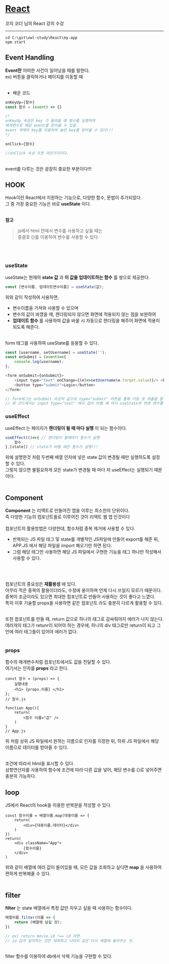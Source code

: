 # [React](https://www.youtube.com/watch?v=y4Pd3M1ZIXk&list=PLB7CpjPWqHOuf62H44TMkMIsqfkIzcEcX&index=6)

코지 코더 님의 React 강의 수강

------------------------

```
cd C:\git\owl-study\React\my-app
npm start
```

## Event Handling

__Event란__ 어떠한 사건이 일어났을 때를 말한다.<br>
ex) 버튼을 클릭하거나 페이지를 이동할 때<br><br>

- 배운 코드
```js
onKeyUp={함수} 
const 함수 = (event) => {}

/*
onKeyUp 속성은 key 가 올라올 때 함수를 실행하며
매개변수로 해당 event를 받아올 수 있음.
event 객체의 key를 이용하여 눌린 key를 받아올 수 있다!!!
*/

onClick={함수}

//onClick 속성 또한 마찬가지이다.
```

<br>
event를 다루는 것은 굉장히 중요한 부분이다!!!<br>


## HOOK

Hook이란 React에서 지원하는 기능으로, 다양한 함수, 문법이 추가되었다.<br>
그 중 가장 중요한 기능은 바로 __useState__ 이다.<br><br>

__참고__<br>
> js에서 html 안에서 변수를 사용하고 싶을 때는  
> 중괄호 {}를 이용하여 변수를 사용할 수 있다.  

<br><br>

### useState

useState는 현재의 __state 값__ 과 __이 값을 업데이트하는 함수__ 를 쌍으로 제공한다.<br>
```js
const [변수이름, 업데이트변수이름] = useState(값);
```
위와 같이 작성하여 사용하면, 
- 변수이름을 가져와 사용할 수 있으며
- 변수의 값이 바꼈을 때, 렌더링되지 않으면 화면에 적용되지 않는 점을 보완하여 
- __업데이트 함수__ 를 사용하여 값을 바꿀 시 자동으로 렌더링을 해주어 화면에 적용이 되도록 해준다.
<br><br>

form 태그를 사용하여 useState를 응용할 수 있다.<br>
```js
const [username, setUsername] = useState('');
const onSubmit = (event)=>{
    console.log(username);
};

<form onSubmit={onSubmit}>
    <input type="text" onChange={(e)=>setUsername(e.target.value)}/> <br/> 
    <button type="submit">Login</button>
</form>

// form태그는 onSubmit 속성의 값으로 type="submit" 버튼을 통해 이동 및 제출을 할 수 있다.
// 위 코드에서는 input type="text" 에서 값이 바뀔 때 마다 useState의 변경 변수를 이용하여 계속해서 초기화 해줬다.
```

### useEffect

useEffect 는 페이지가 __렌더링이 될 때 마다 실행__ 이 되는 함수이다.<br>

```js
useEffect(()=>{ // 렌더링이 될때마다 함수가 실행
    함수
},[state]) // state가 바뀔 때만 함수가 실행!!!
```
위에 설명한것 처럼 두번째 배열 인자에 넣은 state 값이 변경될 때만 실행하도록 설정할 수 있다.<br>
그렇지 않으면 불필요하게 모든 state가 변경될 때 마다 저 useEffect는 실행되기 때문이다.<br><br>

## Component

__Component__ 는 리액트로 만들어진 앱을 이루는 최소한의 단위이다.<br>
즉 다양한 기능의 컴포넌트들로 이루어진 것이 리액트 웹 앱 인것이다<br><br>
컴포넌트의 활용방법은 다양한데, 함수처럼 중복 제거에 사용할 수 있다.
- 반복되는 JS 파일 태그 및 state를 개별적인 JS파일에 만들어 export를 해준 뒤, APP.JS 에서 해당 파일을 import 해오기만 하면 된다.
- 그럼 해당 태그만 사용하면 해당 JS 파일에서 구현한 기능을 태그 하나만 작성해서 사용할 수 있다.

<br><br>

컴포넌트의 중요성은 __재활용성__ 에 있다.<br>
아무리 적은 중복의 활용이더라도, 수정에 용이하며 언제 다시 쓰일지 모르기 때문이다.<br>
중복이 조금이라도 있으면 최대한 컴포넌트로 만들어 사용하는 것이 좋다고 느꼈다.<br>
특히 이후 기술할 props을 사용하면 같은 컴포넌트 라도 충분히 다르게 활용할 수 있다.<br><br>

또한 컴포넌트를 만들 때, return 값으로 하나의 태그로 감싸줘야지 에러가 나지 않는다.<br>
여러개의 태그가 retunr이 되어야 하는 경우에, 하나의 div 태그로만 return이 되고 그 안에 여러 태그들이 있어야 에러가 없다.<br><br>

### props

함수의 매개변수처럼 컴포넌트에서도 값을 전달할 수 있다.<br>
여기서는 인자를 __props__ 라고 한다.<br>
```JS
const 함수 = (props) => {
    실행내용
    <h1> {props.이름} </h1>
};
// 함수.js

function App(){
    return(
        <함수 이름="값" />
    )
}
// App.js
```
위 처럼 상위 JS 파일에서 원하는 이름으로 인자를 지정한 뒤, 하위 JS 파일에서 해당 이름으로 데이터를 받아올 수 있다.<br><br>

조건에 따라서 html을 표시할 수 있다.<br>
삼항연산자를 사용하여 함수에 조건에 따라 다른 값을 넣어, 해당 변수를 {}로 넣어주면 충분히 가능하다.<br>

## loop

JS에서 React의 hook을 이용한 반복문을 작성할 수 있다.<br>
```JS
const 함수이름 = 배열이름.map(대충이름 => {
    return(
        <div>{대충이름.데이터}</div>
    )
})
return(
    <div className="App">
        {함수이름}
    </div>
)
```

위와 같이 배열에 여러 값이 들어있을 때, 모든 값을 조회하고 싶다면 __map__ 을 사용하여 편하게 반복해줄 수 있다.<br><br>

## filter

__filter__ 는 state 배열에서 특정 값만 지우고 싶을 때 사용하는 함수이다.<br>

```js
배열이름.filter(이름 => {
    return (배열에 남길 것);
})

// ex) return movie.id !== id 라면
// id 값과 일치하는 것만 제외하고 나머지 값은 다시 배열에 돌려주는 것.
```

<br>
filter 함수를 이용하여 db에서 삭제 기능을 구현할 수 있다.<br><br>